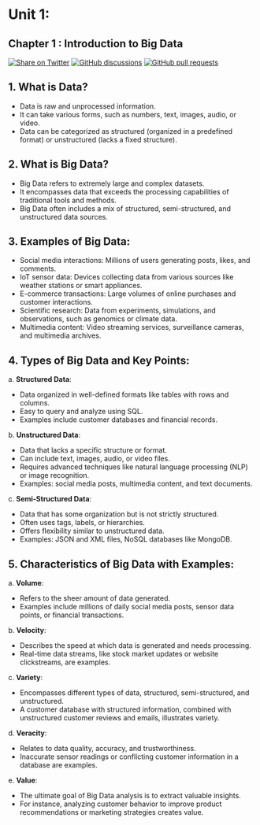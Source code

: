 # Unit 1: 
## Chapter 1 : Introduction to Big Data
[![Share on Twitter](https://img.shields.io/badge/-Share%20on%20Twitter-blue?logo=twitter&style=flat-square)](https://twitter.com/intent/tweet?text=https%3A%2F%2Fgithub.com%2Fwhoami-anoint%2FBig-Data-Series)
[![GitHub discussions](https://img.shields.io/github/discussions/whoami-anoint/DevOps)](https://github.com/whoami-anoint/Big-Data-Series/discussions)
[![GitHub pull requests](https://img.shields.io/github/issues-pr/whoami-anoint/DevOps)](https://github.com/whoami-anoint/Big-Data-Series/pulls)

## **1. What is Data?**
   - Data is raw and unprocessed information.
   - It can take various forms, such as numbers, text, images, audio, or video.
   - Data can be categorized as structured (organized in a predefined format) or unstructured (lacks a fixed structure).

## **2. What is Big Data?**
   - Big Data refers to extremely large and complex datasets.
   - It encompasses data that exceeds the processing capabilities of traditional tools and methods.
   - Big Data often includes a mix of structured, semi-structured, and unstructured data sources.

## **3. Examples of Big Data:**
   - Social media interactions: Millions of users generating posts, likes, and comments.
   - IoT sensor data: Devices collecting data from various sources like weather stations or smart appliances.
   - E-commerce transactions: Large volumes of online purchases and customer interactions.
   - Scientific research: Data from experiments, simulations, and observations, such as genomics or climate data.
   - Multimedia content: Video streaming services, surveillance cameras, and multimedia archives.

## **4. Types of Big Data and Key Points:**

   a. **Structured Data**:
   - Data organized in well-defined formats like tables with rows and columns.
   - Easy to query and analyze using SQL.
   - Examples include customer databases and financial records.

   b. **Unstructured Data**:
   - Data that lacks a specific structure or format.
   - Can include text, images, audio, or video files.
   - Requires advanced techniques like natural language processing (NLP) or image recognition.
   - Examples: social media posts, multimedia content, and text documents.

   c. **Semi-Structured Data**:
   - Data that has some organization but is not strictly structured.
   - Often uses tags, labels, or hierarchies.
   - Offers flexibility similar to unstructured data.
   - Examples: JSON and XML files, NoSQL databases like MongoDB.

## **5. Characteristics of Big Data with Examples:**

   a. **Volume**:
   - Refers to the sheer amount of data generated.
   - Examples include millions of daily social media posts, sensor data points, or financial transactions.

   b. **Velocity**:
   - Describes the speed at which data is generated and needs processing.
   - Real-time data streams, like stock market updates or website clickstreams, are examples.

   c. **Variety**:
   - Encompasses different types of data, structured, semi-structured, and unstructured.
   - A customer database with structured information, combined with unstructured customer reviews and emails, illustrates variety.

   d. **Veracity**:
   - Relates to data quality, accuracy, and trustworthiness.
   - Inaccurate sensor readings or conflicting customer information in a database are examples.

   e. **Value**:
   - The ultimate goal of Big Data analysis is to extract valuable insights.
   - For instance, analyzing customer behavior to improve product recommendations or marketing strategies creates value.

